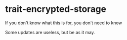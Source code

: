 # trait-encrypted-storage
If you don't know what this is for, you don't need to know

Some updates are useless, but be as it may.
